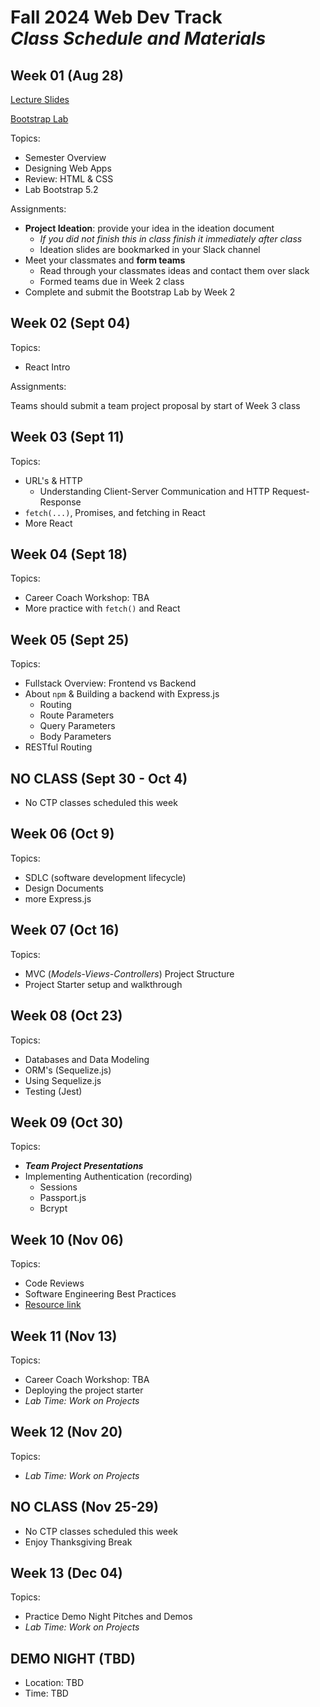 # Fall 2024 Web Dev Track <br />_Class Schedule and Materials_

## Week 01 (Aug 28)

[Lecture Slides](https://docs.google.com/presentation/d/1nbIS5Tmcctb_G_aMQ6ZzlhUA29SIWgzSD0z7zbA9Mbk/edit?usp=sharing)

[Bootstrap Lab](https://github.com/CUNYTechPrep/lab-bootstrap-5.2)

Topics:

- Semester Overview
- Designing Web Apps
- Review: HTML & CSS
- Lab Bootstrap 5.2

Assignments:

- **Project Ideation**: provide your idea in the ideation document
  - _If you did not finish this in class finish it immediately after class_
  - Ideation slides are bookmarked in your Slack channel
- Meet your classmates and **form teams**
  - Read through your classmates ideas and contact them over slack
  - Formed teams due in Week 2 class
- Complete and submit the Bootstrap Lab by Week 2

## Week 02 (Sept 04)

Topics:

- React Intro

Assignments:

Teams should submit a team project proposal by start of Week 3 class

## Week 03 (Sept 11)

Topics:

- URL's & HTTP
  - Understanding Client-Server Communication and HTTP Request-Response
- `fetch(...)`, Promises, and fetching in React
- More React

## Week 04 (Sept 18)

Topics:

- Career Coach Workshop: TBA
- More practice with `fetch()` and React

## Week 05 (Sept 25)

Topics:

- Fullstack Overview: Frontend vs Backend
- About `npm` & Building a backend with Express.js
  - Routing
  - Route Parameters
  - Query Parameters
  - Body Parameters
- RESTful Routing

## NO CLASS (Sept 30 - Oct 4)

- No CTP classes scheduled this week

## Week 06 (Oct 9)

Topics:

- SDLC (software development lifecycle)
- Design Documents
- more Express.js

## Week 07 (Oct 16)

Topics:

- MVC (_Models-Views-Controllers_) Project Structure
- Project Starter setup and walkthrough

## Week 08 (Oct 23)

Topics:

- Databases and Data Modeling
- ORM's (Sequelize.js)
- Using Sequelize.js
- Testing (Jest)

## Week 09 (Oct 30)

Topics:

- **_Team Project Presentations_**
- Implementing Authentication (recording)
  - Sessions
  - Passport.js
  - Bcrypt

## Week 10 (Nov 06)

Topics:

- Code Reviews
- Software Engineering Best Practices
- [Resource link](http://web.mit.edu/6.005/www/fa16/classes/04-code-review/)

## Week 11 (Nov 13)

Topics:

- Career Coach Workshop: TBA
- Deploying the project starter
- _Lab Time: Work on Projects_

## Week 12 (Nov 20)

Topics:

- _Lab Time: Work on Projects_

## NO CLASS (Nov 25-29)

- No CTP classes scheduled this week
- Enjoy Thanksgiving Break

## Week 13 (Dec 04)

Topics:

- Practice Demo Night Pitches and Demos
- _Lab Time: Work on Projects_

## DEMO NIGHT (TBD)

- Location: TBD
- Time: TBD
